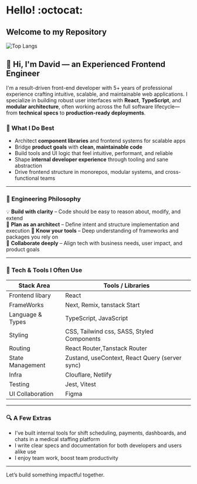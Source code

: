 # Hello! :octocat:
## Welcome to my Repository

  ![Top Langs](https://github-readme-stats.vercel.app/api/top-langs/?username=Davydx7&layout=compact&title_color=3382ed&text_color=ffffff&icon_color=22c55e&bg_color=000000&hide_border=true&locale=en)

## 👋 Hi, I'm David — an Experienced Frontend Engineer

I'm a result-driven front-end developer with 5+ years of professional experience crafting intuitive, scalable, and maintainable web applications. I specialize in building robust user interfaces with **React**, **TypeScript**, and **modular architecture**, often working across the full software lifecycle—from **technical specs** to **production-ready deployments**.

### 🚀 What I Do Best

- Architect **component libraries** and frontend systems for scalable apps
- Bridge **product goals** with **clean, maintainable code**
- Build tools and UI logic that feel intuitive, performant, and reliable
- Shape **internal developer experience** through tooling and sane abstraction
- Drive frontend structure in monorepos, modular systems, and cross-functional teams

---

### 🧠 Engineering Philosophy

💡 **Build with clarity** – Code should be easy to reason about, modify, and extend  
🧭 **Plan as an architect** – Define intent and structure implementation and execution
🔧 **Know your tools** – Deep understanding of frameworks and packages you rely on  
🤝 **Collaborate deeply** – Align tech with business needs, user impact, and product goals  

---

### 🧰 Tech & Tools I Often Use

| Stack Area         | Tools / Libraries |
|--------------------|------------------|
| Frontend libary    | React |
| FrameWorks         | Next, Remix, tanstack Start |
| Language & Types   | TypeScript, JavaScript |
| Styling            | CSS, Tailwind css, SASS, Styled Components |
| Routing            | React Router,Tanstack Router |
| State Management   | Zustand, useContext, React Query (server sync) |
| Infra              | Clouflare, Netlify |
| Testing            | Jest, Vitest |
| UI Collaboration   | Figma |

---

### 🔍 A Few Extras

- I’ve built internal tools for shift scheduling, payments, dashboards, and chats in a medical staffing platform
- I write clear specs and documentation for both developers and users alike use
- I enjoy team work, boost team productivity

---

Let’s build something impactful together.



